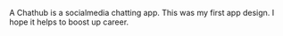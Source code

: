 A Chathub is a socialmedia chatting app.
This was my first app design.
I hope it helps to boost up career.
